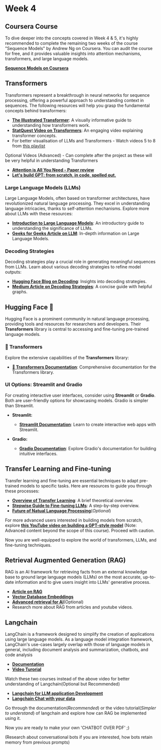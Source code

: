 # Week 4 

## Coursera Course

To dive deeper into the concepts covered in Week 4 & 5, it's highly recommended to complete the remaining two weeks of the course "Sequence Models" by Andrew Ng on Coursera. You can audit the course for free, and it provides valuable insights into attention mechanisms, transformers, and large language models.

[**Sequence Models on Coursera**](https://www.coursera.org/learn/nlp-sequence-models?)

## Transformers

Transformers represent a breakthrough in neural networks for sequence processing, offering a powerful approach to understanding context in sequences. The following resources will help you grasp the fundamental concepts behind transformers:

- [**The Illustrated Transformer**](https://towardsdatascience.com/illustrated-guide-to-transformers-step-by-step-explanation-f74876522bc0): A visually informative guide to understanding how transformers work.
- [**StatQuest Video on Transformers**](https://www.youtube.com/watch?v=zxQyTK8quyY): An engaging video explaining transformer concepts.
- For better visualisation of LLMs and Transformers - Watch videos 5 to 8 from [this playlist](https://www.youtube.com/playlist?list=PLZHQObOWTQDNU6R1_67000Dx_ZCJB-3pi)
  
Optional Videos (Advanced) - Can complete after the project as these will be very helpful in understanding Transformers
- [**Attention is All You Need - Paper review**](https://www.youtube.com/watch?v=bCz4OMemCcA)
- [**Let's build GPT: from scratch, in code, spelled out.**](https://www.youtube.com/watch?v=kCc8FmEb1nY)


### Large Language Models (LLMs)

Large Language Models, often based on transformer architectures, have revolutionized natural language processing. They excel in understanding language intricacies, thanks to self-attention mechanisms. Explore more about LLMs with these resources:

- [**Introduction to Large Language Models**](https://research.aimultiple.com/large-language-models/): An introductory guide to understanding the significance of LLMs.
- [**Geeks for Geeks Article on LLM**](https://www.geeksforgeeks.org/large-language-model-llm/): In-depth information on Large Language Models.


### Decoding Strategies

Decoding strategies play a crucial role in generating meaningful sequences from LLMs. Learn about various decoding strategies to refine model outputs:

- [**Hugging Face Blog on Decoding**](https://huggingface.co/blog/how-to-generate): Insights into decoding strategies.
- [**Medium Article on Decoding Strategies**](https://towardsdatascience.com/decoding-strategies-that-you-need-to-know-for-response-generation-ba95ee0faadc): A concise guide with helpful graphs.


## Hugging Face 🤗

Hugging Face is a prominent community in natural language processing, providing tools and resources for researchers and developers. Their **Transformers** library is central to accessing and fine-tuning pre-trained language models.


### 🤗 Transformers

Explore the extensive capabilities of the **Transformers** library:

- [**🤗 Transformers Documentation**](https://huggingface.co/docs/transformers/index): Comprehensive documentation for the Transformers library.



### UI Options: Streamlit and Gradio

For creating interactive user interfaces, consider using **Streamlit** or **Gradio**. Both are user-friendly options for showcasing models.
Gradio is simpler than Streamlit. 

- **Streamlit:**
  - [**Streamlit Documentation**](https://docs.streamlit.io/): Learn to create interactive web apps with Streamlit.

- **Gradio:**
  - [**Gradio Documentation**](https://www.gradio.app/docs/interface): Explore Gradio's documentation for building intuitive interfaces.


## Transfer Learning and Fine-tuning

Transfer learning and fine-tuning are essential techniques to adapt pre-trained models to specific tasks. Here are resources to guide you through these processes:

- [**Overview of Transfer Learning**](https://medium.com/@atmabodha/pre-training-fine-tuning-and-in-context-learning-in-large-language-models-llms-dd483707b122): A brief theoretical overview.
- [**Stepwise Guide to Fine-tuning LLMs**](https://www.simform.com/blog/completeguide-finetuning-llm/#:~:text=Fine%2Dtuning%20in%20large%20language,your%20specific%20business%20use%20cases.): A step-by-step overview.
- [**Future of Natual Language Processing**](https://www.youtube.com/watch?v=G5lmya6eKtc)(_Optional_)

For more advanced users interested in building models from scratch, explore [**this YouTube video on building a GPT-style model**](https://youtu.be/kCc8FmEb1nY) (Note: Advanced content beyond the scope of this course). Proceed with caution.

Now you are well-equipped to explore the world of transformers, LLMs, and fine-tuning techniques.


## Retrieval Augmented Generation (RAG)

RAG is an AI framework for retrieving facts from an external knowledge base to ground large language models (LLMs) on the most accurate, up-to-date information and to give users insight into LLMs' generative process.

- [**Article on RAG**](https://research.ibm.com/blog/retrieval-augmented-generation-RAG)
- [**Vector Database Embeddings**](https://www.deeplearning.ai/short-courses/vector-databases-embeddings-applications/)
- [**Advanced retrieval for AI**](https://www.deeplearning.ai/short-courses/advanced-retrieval-for-ai/)(Optional)
- Research more about RAG from articles and youtube videos.


## Langchain

LangChain is a framework designed to simplify the creation of applications using large language models. As a language model integration framework, LangChain's use-cases largely overlap with those of language models in general, including document analysis and summarization, chatbots, and code analysis

- [**Documentation**](https://python.langchain.com/docs/get_started/introduction)
- [**Video Turorial**](https://youtu.be/_FpT1cwcSLg?si=TA6yxvoe9MZRR0IB)

Watch these two courses instead of the above video for better understanding of Langchain(Optional but Recommended)
- [**Langchain for LLM application Development**](https://www.deeplearning.ai/short-courses/langchain-for-llm-application-development/)
- [**Langchain Chat with your data**](https://www.deeplearning.ai/short-courses/langchain-chat-with-your-data/)


Go through the documentation(_Recommended_) or the video tutorial(_Simpler to understand_) of langchain and explore how can RAG be implemented using it.

Now you are ready to make your own 'CHATBOT OVER PDF' ;)

(Research about conversational bots if you are interested, how bots retain memory from previous prompts)


